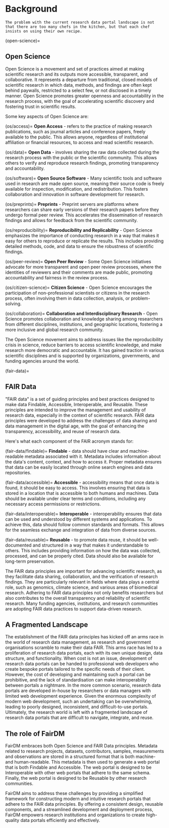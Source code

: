 # Background

```{epigraph}
The problem with the current research data portal landscape is not that there are too many chefs in the kitchen, but that each chef insists on using their own recipe.
```

(open-science)=
## Open Science

Open Science is a movement and set of practices aimed at making scientific research and its outputs more accessible, transparent, and collaborative. It represents a departure from traditional, closed models of scientific research in which data, methods, and findings are often kept behind paywalls, restricted to a select few, or not disclosed in a timely manner. Open Science promotes greater openness and accountability in the research process, with the goal of accelerating scientific discovery and fostering trust in scientific results.

Some key aspects of Open Science are:

(os/access)=
**Open Access** - refers to the practice of making research publications, such as journal articles and conference papers, freely available to the public. This allows anyone, regardless of institutional affiliation or financial resources, to access and read scientific research.

(os/data)=
**Open Data** - involves sharing the raw data collected during the research process with the public or the scientific community. This allows others to verify and reproduce research findings, promoting transparency and accountability.

(os/software)=
**Open Source Software** - Many scientific tools and software used in research are made open source, meaning their source code is freely available for inspection, modification, and redistribution. This fosters collaboration and innovation in software development for research.

(os/preprints)=
**Preprints** - Preprint servers are platforms where researchers can share early versions of their research papers before they undergo formal peer review. This accelerates the dissemination of research findings and allows for feedback from the scientific community.

(os/reproducibility)=
**Reproducibility and Replicability** - Open Science emphasizes the importance of conducting research in a way that makes it easy for others to reproduce or replicate the results. This includes providing detailed methods, code, and data to ensure the robustness of scientific findings.

(os/peer-review)=
**Open Peer Review** - Some Open Science initiatives advocate for more transparent and open peer review processes, where the identities of reviewers and their comments are made public, promoting accountability and fairness in the review process.

(os/citizen-science)=
**Citizen Science** - Open Science encourages the participation of non-professional scientists or citizens in the research process, often involving them in data collection, analysis, or problem-solving.

(os/collaboration)=
**Collaboration and Interdisciplinary Research** - Open Science promotes collaboration and knowledge sharing among researchers from different disciplines, institutions, and geographic locations, fostering a more inclusive and global research community.

The Open Science movement aims to address issues like the reproducibility crisis in science, reduce barriers to access scientific knowledge, and make research more democratic and accountable. It has gained traction in various scientific disciplines and is supported by organizations, governments, and funding agencies around the world.

(fair-data)=
## FAIR Data

"FAIR data" is a set of guiding principles and best practices designed to make data Findable, Accessible, Interoperable, and Reusable. These principles are intended to improve the management and usability of research data, especially in the context of scientific research. FAIR data principles were developed to address the challenges of data sharing and data management in the digital age, with the goal of enhancing the transparency, accessibility, and reuse of research data.

Here's what each component of the FAIR acronym stands for:

(fair-data/findable)=
**Findable** - data should have clear and machine-readable metadata associated with it. Metadata includes information about the data's content, context, and how to access it. Proper metadata ensures that data can be easily located through online search engines and data repositories.

(fair-data/accessible)=
**Accessible** - accessibility means that once data is found, it should be easy to access. This involves ensuring that data is stored in a location that is accessible to both humans and machines. Data should be available under clear terms and conditions, including any necessary access permissions or restrictions.

(fair-data/interoperable)=
**Interoperable** - interoperability ensures that data can be used and understood by different systems and applications. To achieve this, data should follow common standards and formats. This allows for the seamless exchange and integration of data from diverse sources.

(fair-data/reusable)=
**Reusable** - to promote data reuse, it should be well-documented and structured in a way that makes it understandable to others. This includes providing information on how the data was collected, processed, and can be properly cited. Data should also be available for long-term preservation.

The FAIR data principles are important for advancing scientific research, as they facilitate data sharing, collaboration, and the verification of research findings. They are particularly relevant in fields where data plays a central role, such as genomics, climate science, and various areas of biomedical research. Adhering to FAIR data principles not only benefits researchers but also contributes to the overall transparency and reliability of scientific research. Many funding agencies, institutions, and research communities are adopting FAIR data practices to support data-driven research.

## A Fragmented Landscape

The establishment of the FAIR data principles has kicked off an arms race in the world of research data management, as research and government organisations scramble to make their data FAIR. This arms race has led to a proliferation of research data portals, each with its own unique design, data structure, and functionality.
When cost is not an issue, development of research data portals can be handed to professional web developers who create bespoke portals tailored to the specific needs of their client. However, the cost of developing and maintaining such a portal can be prohibitive, and the lack of standardisation can make interoperabilty between portals a nightmare.
In the more common scenario, research data portals are developed in-house by researchers or data managers with limited web development experience. Given the enormous complexity of modern web development, such an undertaking can be overwhelming, leading to poorly designed, inconsistent, and difficult-to-use portals. Ultimately, the research world is left with a fragmented landscape of research data portals that are difficult to navigate, integrate, and reuse.


## The role of FairDM

FairDM embraces both Open Science and FAIR Data principles. Metadata related to research projects, datasets, contributors, samples, measurements and observations are stored in a structured format that is both machine- and human-readable. This metadata is then used to generate a web portal that is both Findable and Accessible. The web portal is designed to be Interoperable with other web portals that adhere to the same schema. Finally, the web portal is designed to be Reusable by other research communities.

FairDM aims to address these challenges by providing a simplified framework for constructing modern and intuitive research portals that adhere to the FAIR data principles. By offering a consistent design, reusable components, and a streamlined development and deployment process, FairDM empowers research institutions and organizations to create high-quality data portals efficiently and effectively.

<!-- 
# FairDM

## What is FairDM?

FairDM is a Python-based micro web framework that allows research communities to easily and declaratively define data models that capture and describe any information relevant to their specific research domain. It is designed to help researchers adhere to metadata schemas that make it easy to formally publish their datasets and properly attribute all individuals and organisations involved in their data collection and processing lifecycle. FairDM leverages the established tools and features of the Django Web Framework in order to build lasting research portals that will grow with your community's expectation into the future.


You can host your own community portal online, publish a container that others can install and run on their own servers or distribute a lite version that runs completely offline on a field laptop. All of this is possible with FairDM!

## What problems does FairDM solve?

### Data Quality and Metadata Standards

FairDM-powered portals are designed to help researchers adhere to metadata schemas that make it easy to formally publish their datasets and properly attribute all individuals and organisations involved in their data collection and processing lifecycle.

, making it easier for them to publish their datasets while ensuring that the necessary information for attribution is captured accurately. By following these established schemas, we streamline the process of documenting and sharing datasets, facilitating proper credit attribution throughout the research community.


### Data Ownership

Ownership and control of research data is perhaps one of the biggest barriers to open science and FAIR data.

Ownership of data is not just an issue for individuals looking to maintain control over their scientific data. Data ownership and proper accreditation are also incredibly important at both the institutional and national level.




### Data Interoperability

In order to decentralize the research data landscape, it is extremely important to facilitate data interoperability across numerous systems and platforms. This is where FairDM comes in. By providing a standardized schema for research data, FairDM ensures that data can be easily shared and integrated across different research communities and platforms.

## What other benefits does FairDM offer?

### Community building

FairDM allows you to focus on cultivating a strong sense of belonging within your research community. Through interactive features and engaging functionalities, you can nurture meaningful connections and foster a spirit of collaboration that transcends geographical boundaries.

### Collaboration


### Publication

FairDM provides a platform for researchers to publish their datasets, confident that their contributions will be appropriately acknowledged within the scholarly community.

 -->

